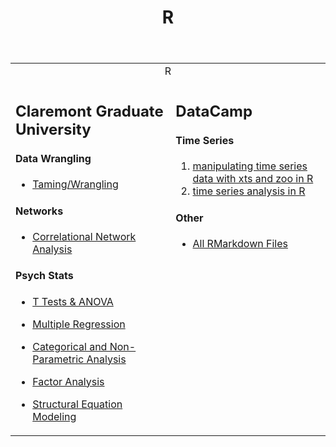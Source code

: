

<table>
  
  <tr>
    <td colspan="2" style="text-align:center">R</td>
      <header> 
        <h1>
        R
        </h1>
      </header>
  </tr>

  <tr>
    <td style="vertical-align:top">
      
## Claremont Graduate University
      
#### Data Wrangling
- [Taming/Wrangling](https://github.com/dapinedo/R/tree/master/CGU/Taming)

#### Networks
- [Correlational Network Analysis](https://github.com/dapinedo/R/tree/master/CGU/Networks/Correlational)

#### Psych Stats
- [T Tests & ANOVA](https://github.com/dapinedo/R/tree/master/CGU/Statistics/ANOVA)
- [Multiple Regression](https://github.com/dapinedo/R/tree/master/CGU/Statistics/Regression)
- [Categorical and Non-Parametric Analysis](https://github.com/dapinedo/R/tree/master/CGU/Statistics/Categorical)
- [Factor Analysis](https://github.com/dapinedo/R/tree/master/CGU/Statistics/Factor)
- [Structural Equation Modeling](https://github.com/dapinedo/R/tree/master/CGU/Statistics/SEM)

    </td>

    <td style="vertical-align:top">
  
## DataCamp

#### Time Series
1. [manipulating time series data with xts and zoo in R](https://rpubs.com/odenipinedo/manipulating-time-series-data-with-xts-and-zoo-in-R)
2. [time series analysis in R](https://rpubs.com/odenipinedo/time-series-analysis-in-R)

#### Other
- [All RMarkdown Files](https://github.com/dapinedo/R/tree/master/DataCamp)

    </td>
  
  </tr>

</table>

<!-- comment -->
